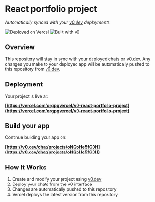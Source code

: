 # React portfolio project

*Automatically synced with your [v0.dev](https://v0.dev) deployments*

[![Deployed on Vercel](https://img.shields.io/badge/Deployed%20on-Vercel-black?style=for-the-badge&logo=vercel)](https://vercel.com/orgpgvercel/v0-react-portfolio-project)
[![Built with v0](https://img.shields.io/badge/Built%20with-v0.dev-black?style=for-the-badge)](https://v0.dev/chat/projects/oNQoHe5fG0H)

## Overview

This repository will stay in sync with your deployed chats on [v0.dev](https://v0.dev).
Any changes you make to your deployed app will be automatically pushed to this repository from [v0.dev](https://v0.dev).

## Deployment

Your project is live at:

**[https://vercel.com/orgpgvercel/v0-react-portfolio-project](https://vercel.com/orgpgvercel/v0-react-portfolio-project)**

## Build your app

Continue building your app on:

**[https://v0.dev/chat/projects/oNQoHe5fG0H](https://v0.dev/chat/projects/oNQoHe5fG0H)**

## How It Works

1. Create and modify your project using [v0.dev](https://v0.dev)
2. Deploy your chats from the v0 interface
3. Changes are automatically pushed to this repository
4. Vercel deploys the latest version from this repository